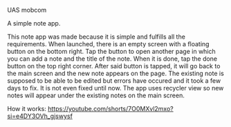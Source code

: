 UAS mobcom

A simple note app.

This note app was made because it is simple and fulfills all the requirements.
When launched, there is an empty screen with a floating button on the bottom right.
Tap the button to open another page in which you can add a note and the title of the note. When it is done, tap the done button on the top right corner.
After said button is tapped, it will go back to the main screen and the new note appears on the page.
The existing note is supposed to be able to be edited but errors have occured and it took a few days to fix. It is not even fixed until now.
The app uses recycler view so new notes will appear under the existing notes on the main screen.

How it works:
https://youtube.com/shorts/7O0MXvl2mxo?si=e4DY3OVh_gjswysf

